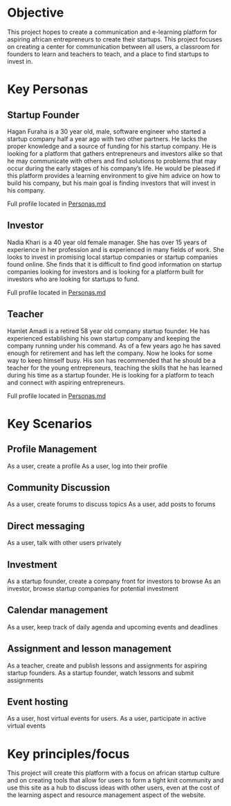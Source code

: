 # Objective

This project hopes to create a communication and e-learning platform for aspiring african entrepreneurs to create their startups. This project focuses on creating a center for communication between all users, a classroom for founders to learn and teachers to teach, and a place to find startups to invest in.

# Key Personas

## Startup Founder

Hagan Furaha is a 30 year old, male, software engineer who started a startup company half a year ago with two other partners. He lacks the proper knowledge and a source of funding for his startup company. He is looking for a platform that gathers entrepreneurs and investors alike so that he may communicate with others and find solutions to problems that may occur during the early stages of his company’s life. He would be pleased if this platform provides a learning environment to give him advice on how to build his company, but his main goal is finding investors that will invest in his company.

Full profile located in [Personas.md](/Personas.md)

## Investor

Nadia Khari is a 40 year old female manager. She has over 15 years of experience in her profession and is experienced in many fields of work. She looks to invest in promising local startup companies or startup companies found online. She finds that it is difficult to find good information on startup companies looking for investors and is looking for a platform built for investors who are looking for startups to fund.

Full profile located in [Personas.md](/Personas.md)

## Teacher

Hamlet Amadi is a retired 58 year old company startup founder. He has experienced establishing his own startup company and keeping the company running under his command. As of a few years ago he has saved enough for retirement and has left the company. Now he looks for some way to keep himself busy. His son has recommended that he should be a teacher for the young entrepreneurs, teaching the skills that he has learned during his time as a startup founder. He is looking for a platform to teach and connect with aspiring entrepreneurs.

Full profile located in [Personas.md](/Personas.md)




# Key Scenarios

## Profile Management

As a user, create a profile
As a user, log into their profile

## Community Discussion

As a user, create forums to discuss topics
As a user, add posts to forums

## Direct messaging

As a user, talk with other users privately

## Investment

As a startup founder, create a company front for investors to browse
As an investor, browse startup companies for potential investment 

## Calendar management

As a user, keep track of daily agenda and upcoming events and deadlines

## Assignment and lesson management

As a teacher, create and publish lessons and assignments for aspiring startup founders.
As a startup founder, watch lessons and submit assignments

## Event hosting

As a user, host virtual events for users. 
As a user, participate in active virtual events 

# Key principles/focus

This project will create this platform with a focus on african startup culture and on creating tools that allow for users to form a tight knit community and use this site as a hub to discuss ideas with other users, even at the cost of the learning aspect and resource management aspect of the website.
